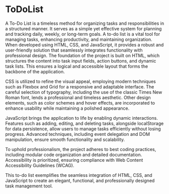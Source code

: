 # ToDoList
A To-Do List is a timeless method for organizing tasks and responsibilities in a structured manner. It serves as a simple yet effective system for planning and tracking daily, weekly, or long-term goals.
A to-do list is a vital tool for managing tasks, enhancing productivity, and maintaining organization. When developed using HTML, CSS, and JavaScript, it provides a robust and user-friendly solution that seamlessly integrates functionality with professional design. The foundation of the project is built on HTML, which structures the content into task input fields, action buttons, and dynamic task lists. This ensures a logical and accessible layout that forms the backbone of the application.

CSS is utilized to refine the visual appeal, employing modern techniques such as Flexbox and Grid for a responsive and adaptable interface. The careful selection of typography, including the use of the classic Times New Roman font, lends a professional and timeless aesthetic. Other design elements, such as color schemes and hover effects, are incorporated to enhance usability while maintaining a polished appearance.

JavaScript brings the application to life by enabling dynamic interactions. Features such as adding, editing, and deleting tasks, alongside localStorage for data persistence, allow users to manage tasks efficiently without losing progress. Advanced techniques, including event delegation and DOM manipulation, ensure smooth functionality and scalability.

To uphold professionalism, the project adheres to best coding practices, including modular code organization and detailed documentation. Accessibility is prioritized, ensuring compliance with Web Content Accessibility Guidelines (WCAG).

This to-do list exemplifies the seamless integration of HTML, CSS, and JavaScript to create an elegant, functional, and professionally designed task management tool.
